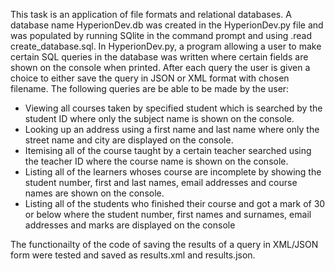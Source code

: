 This task is an application of file formats and relational databases. A database name HyperionDev.db was created in the HyperionDev.py file and was populated by running SQlite in the command prompt and using .read create_database.sql. In HyperionDev.py, a program allowing a user to make certain SQL queries in the database was written where certain fields are shown on the console when printed. After each query the user is given a choice to either save the query in JSON or XML format with chosen filename. The following queries are be able to be made by the user:
- Viewing all courses taken by specified student which is searched by the student 
  ID where only the subject name is shown on the console.
- Looking up an address using a first name and last name where only the street name 
  and city are displayed on the console.
- Itemising all of the course taught by a certain teacher searched using the 
  teacher ID where the course name is shown on the console.
- Listing all of the learners whoses course are incomplete by showing the student 
  number, first and last names, email addresses and course names are shown on the 
  console.
- Listing all of the students who finished their course and got a mark of 30 or 
  below where the student number, first names and surnames, email addresses and 
  marks are displayed on the console

The functionailty of the code of saving the results of a query in XML/JSON form were tested and saved as results.xml and results.json.
